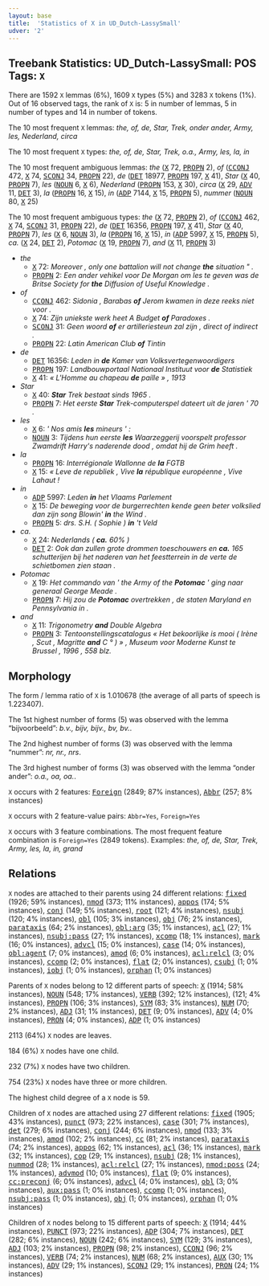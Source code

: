 ```yaml
---
layout: base
title:  'Statistics of X in UD_Dutch-LassySmall'
udver: '2'
---
```


## Treebank Statistics: UD_Dutch-LassySmall: POS Tags: `X`

There are 1592 `X` lemmas (6%), 1609 `X` types (5%) and 3283 `X` tokens (1%).
Out of 16 observed tags, the rank of `X` is: 5 in number of lemmas, 5 in number of types and 14 in number of tokens.

The 10 most frequent `X` lemmas: <em>the, of, de, Star, Trek, onder ander, Army, les, Nederland, circa</em>

The 10 most frequent `X` types:  <em>the, of, de, Star, Trek, o.a., Army, les, la, in</em>

The 10 most frequent ambiguous lemmas: <em>the</em> (<tt><a href="nl_lassysmall-pos-X.html">X</a></tt> 72, <tt><a href="nl_lassysmall-pos-PROPN.html">PROPN</a></tt> 2), <em>of</em> (<tt><a href="nl_lassysmall-pos-CCONJ.html">CCONJ</a></tt> 472, <tt><a href="nl_lassysmall-pos-X.html">X</a></tt> 74, <tt><a href="nl_lassysmall-pos-SCONJ.html">SCONJ</a></tt> 34, <tt><a href="nl_lassysmall-pos-PROPN.html">PROPN</a></tt> 22), <em>de</em> (<tt><a href="nl_lassysmall-pos-DET.html">DET</a></tt> 18977, <tt><a href="nl_lassysmall-pos-PROPN.html">PROPN</a></tt> 197, <tt><a href="nl_lassysmall-pos-X.html">X</a></tt> 41), <em>Star</em> (<tt><a href="nl_lassysmall-pos-X.html">X</a></tt> 40, <tt><a href="nl_lassysmall-pos-PROPN.html">PROPN</a></tt> 7), <em>les</em> (<tt><a href="nl_lassysmall-pos-NOUN.html">NOUN</a></tt> 6, <tt><a href="nl_lassysmall-pos-X.html">X</a></tt> 6), <em>Nederland</em> (<tt><a href="nl_lassysmall-pos-PROPN.html">PROPN</a></tt> 153, <tt><a href="nl_lassysmall-pos-X.html">X</a></tt> 30), <em>circa</em> (<tt><a href="nl_lassysmall-pos-X.html">X</a></tt> 29, <tt><a href="nl_lassysmall-pos-ADV.html">ADV</a></tt> 11, <tt><a href="nl_lassysmall-pos-DET.html">DET</a></tt> 3), <em>la</em> (<tt><a href="nl_lassysmall-pos-PROPN.html">PROPN</a></tt> 16, <tt><a href="nl_lassysmall-pos-X.html">X</a></tt> 15), <em>in</em> (<tt><a href="nl_lassysmall-pos-ADP.html">ADP</a></tt> 7144, <tt><a href="nl_lassysmall-pos-X.html">X</a></tt> 15, <tt><a href="nl_lassysmall-pos-PROPN.html">PROPN</a></tt> 5), <em>nummer</em> (<tt><a href="nl_lassysmall-pos-NOUN.html">NOUN</a></tt> 80, <tt><a href="nl_lassysmall-pos-X.html">X</a></tt> 25)

The 10 most frequent ambiguous types:  <em>the</em> (<tt><a href="nl_lassysmall-pos-X.html">X</a></tt> 72, <tt><a href="nl_lassysmall-pos-PROPN.html">PROPN</a></tt> 2), <em>of</em> (<tt><a href="nl_lassysmall-pos-CCONJ.html">CCONJ</a></tt> 462, <tt><a href="nl_lassysmall-pos-X.html">X</a></tt> 74, <tt><a href="nl_lassysmall-pos-SCONJ.html">SCONJ</a></tt> 31, <tt><a href="nl_lassysmall-pos-PROPN.html">PROPN</a></tt> 22), <em>de</em> (<tt><a href="nl_lassysmall-pos-DET.html">DET</a></tt> 16356, <tt><a href="nl_lassysmall-pos-PROPN.html">PROPN</a></tt> 197, <tt><a href="nl_lassysmall-pos-X.html">X</a></tt> 41), <em>Star</em> (<tt><a href="nl_lassysmall-pos-X.html">X</a></tt> 40, <tt><a href="nl_lassysmall-pos-PROPN.html">PROPN</a></tt> 7), <em>les</em> (<tt><a href="nl_lassysmall-pos-X.html">X</a></tt> 6, <tt><a href="nl_lassysmall-pos-NOUN.html">NOUN</a></tt> 3), <em>la</em> (<tt><a href="nl_lassysmall-pos-PROPN.html">PROPN</a></tt> 16, <tt><a href="nl_lassysmall-pos-X.html">X</a></tt> 15), <em>in</em> (<tt><a href="nl_lassysmall-pos-ADP.html">ADP</a></tt> 5997, <tt><a href="nl_lassysmall-pos-X.html">X</a></tt> 15, <tt><a href="nl_lassysmall-pos-PROPN.html">PROPN</a></tt> 5), <em>ca.</em> (<tt><a href="nl_lassysmall-pos-X.html">X</a></tt> 24, <tt><a href="nl_lassysmall-pos-DET.html">DET</a></tt> 2), <em>Potomac</em> (<tt><a href="nl_lassysmall-pos-X.html">X</a></tt> 19, <tt><a href="nl_lassysmall-pos-PROPN.html">PROPN</a></tt> 7), <em>and</em> (<tt><a href="nl_lassysmall-pos-X.html">X</a></tt> 11, <tt><a href="nl_lassysmall-pos-PROPN.html">PROPN</a></tt> 3)


* <em>the</em>
  * <tt><a href="nl_lassysmall-pos-X.html">X</a></tt> 72: <em>Moreover , only one battalion will not change <b>the</b> situation " .</em>
  * <tt><a href="nl_lassysmall-pos-PROPN.html">PROPN</a></tt> 2: <em>Een ander vehikel voor De Morgan om les te geven was de Britse Society for <b>the</b> Diffusion of Useful Knowledge .</em>
* <em>of</em>
  * <tt><a href="nl_lassysmall-pos-CCONJ.html">CCONJ</a></tt> 462: <em>Sidonia , Barabas <b>of</b> Jerom kwamen in deze reeks niet voor .</em>
  * <tt><a href="nl_lassysmall-pos-X.html">X</a></tt> 74: <em>Zijn uniekste werk heet A Budget <b>of</b> Paradoxes .</em>
  * <tt><a href="nl_lassysmall-pos-SCONJ.html">SCONJ</a></tt> 31: <em>Geen woord <b>of</b> er artilleriesteun zal zijn , direct of indirect .</em>
  * <tt><a href="nl_lassysmall-pos-PROPN.html">PROPN</a></tt> 22: <em>Latin American Club <b>of</b> Tintin</em>
* <em>de</em>
  * <tt><a href="nl_lassysmall-pos-DET.html">DET</a></tt> 16356: <em>Leden in <b>de</b> Kamer van Volksvertegenwoordigers</em>
  * <tt><a href="nl_lassysmall-pos-PROPN.html">PROPN</a></tt> 197: <em>Landbouwportaal Nationaal Instituut voor <b>de</b> Statistiek</em>
  * <tt><a href="nl_lassysmall-pos-X.html">X</a></tt> 41: <em>« L'Homme au chapeau <b>de</b> paille » , 1913</em>
* <em>Star</em>
  * <tt><a href="nl_lassysmall-pos-X.html">X</a></tt> 40: <em><b>Star</b> Trek bestaat sinds 1965 .</em>
  * <tt><a href="nl_lassysmall-pos-PROPN.html">PROPN</a></tt> 7: <em>Het eerste <b>Star</b> Trek-computerspel dateert uit de jaren ' 70 .</em>
* <em>les</em>
  * <tt><a href="nl_lassysmall-pos-X.html">X</a></tt> 6: <em>' Nos amis <b>les</b> mineurs ' :</em>
  * <tt><a href="nl_lassysmall-pos-NOUN.html">NOUN</a></tt> 3: <em>Tijdens hun eerste <b>les</b> Waarzeggerij voorspelt professor Zwamdrift Harry's naderende dood , omdat hij de Grim heeft .</em>
* <em>la</em>
  * <tt><a href="nl_lassysmall-pos-PROPN.html">PROPN</a></tt> 16: <em>Interrégionale Wallonne de <b>la</b> FGTB</em>
  * <tt><a href="nl_lassysmall-pos-X.html">X</a></tt> 15: <em>« Leve de republiek , Vive <b>la</b> république européenne , Vive Lahaut !</em>
* <em>in</em>
  * <tt><a href="nl_lassysmall-pos-ADP.html">ADP</a></tt> 5997: <em>Leden <b>in</b> het Vlaams Parlement</em>
  * <tt><a href="nl_lassysmall-pos-X.html">X</a></tt> 15: <em>De beweging voor de burgerrechten kende geen beter volkslied dan zijn song Blowin' <b>in</b> the Wind .</em>
  * <tt><a href="nl_lassysmall-pos-PROPN.html">PROPN</a></tt> 5: <em>drs. S.H. ( Sophie ) <b>in</b> 't Veld</em>
* <em>ca.</em>
  * <tt><a href="nl_lassysmall-pos-X.html">X</a></tt> 24: <em>Nederlands ( <b>ca.</b> 60% )</em>
  * <tt><a href="nl_lassysmall-pos-DET.html">DET</a></tt> 2: <em>Ook dan zullen grote drommen toeschouwers en <b>ca.</b> 165 schutterijen bij het naderen van het feestterrein in de verte de schietbomen zien staan .</em>
* <em>Potomac</em>
  * <tt><a href="nl_lassysmall-pos-X.html">X</a></tt> 19: <em>Het commando van ' the Army of the <b>Potomac</b> ' ging naar generaal George Meade .</em>
  * <tt><a href="nl_lassysmall-pos-PROPN.html">PROPN</a></tt> 7: <em>Hij zou de <b>Potomac</b> overtrekken , de staten Maryland en Pennsylvania in .</em>
* <em>and</em>
  * <tt><a href="nl_lassysmall-pos-X.html">X</a></tt> 11: <em>Trigonometry <b>and</b> Double Algebra</em>
  * <tt><a href="nl_lassysmall-pos-PROPN.html">PROPN</a></tt> 3: <em>Tentoonstellingscatalogus « Het bekoorlijke is mooi ( Irène , Scut , Magritte <b>and</b> C ° ) » , Museum voor Moderne Kunst te Brussel , 1996 , 558 blz.</em>

## Morphology

The form / lemma ratio of `X` is 1.010678 (the average of all parts of speech is 1.223407).

The 1st highest number of forms (5) was observed with the lemma “bijvoorbeeld”: <em>b.v., bijv, bijv., bv, bv.</em>.

The 2nd highest number of forms (3) was observed with the lemma “nummer”: <em>nr, nr., nrs</em>.

The 3rd highest number of forms (3) was observed with the lemma “onder ander”: <em>o.a., oa, oa.</em>.

`X` occurs with 2 features: <tt><a href="nl_lassysmall-feat-Foreign.html">Foreign</a></tt> (2849; 87% instances), <tt><a href="nl_lassysmall-feat-Abbr.html">Abbr</a></tt> (257; 8% instances)

`X` occurs with 2 feature-value pairs: `Abbr=Yes`, `Foreign=Yes`

`X` occurs with 3 feature combinations.
The most frequent feature combination is `Foreign=Yes` (2849 tokens).
Examples: <em>the, of, de, Star, Trek, Army, les, la, in, grand</em>


## Relations

`X` nodes are attached to their parents using 24 different relations: <tt><a href="nl_lassysmall-dep-fixed.html">fixed</a></tt> (1926; 59% instances), <tt><a href="nl_lassysmall-dep-nmod.html">nmod</a></tt> (373; 11% instances), <tt><a href="nl_lassysmall-dep-appos.html">appos</a></tt> (174; 5% instances), <tt><a href="nl_lassysmall-dep-conj.html">conj</a></tt> (149; 5% instances), <tt><a href="nl_lassysmall-dep-root.html">root</a></tt> (121; 4% instances), <tt><a href="nl_lassysmall-dep-nsubj.html">nsubj</a></tt> (120; 4% instances), <tt><a href="nl_lassysmall-dep-obl.html">obl</a></tt> (105; 3% instances), <tt><a href="nl_lassysmall-dep-obj.html">obj</a></tt> (76; 2% instances), <tt><a href="nl_lassysmall-dep-parataxis.html">parataxis</a></tt> (64; 2% instances), <tt><a href="nl_lassysmall-dep-obl-arg.html">obl:arg</a></tt> (35; 1% instances), <tt><a href="nl_lassysmall-dep-acl.html">acl</a></tt> (27; 1% instances), <tt><a href="nl_lassysmall-dep-nsubj-pass.html">nsubj:pass</a></tt> (27; 1% instances), <tt><a href="nl_lassysmall-dep-xcomp.html">xcomp</a></tt> (18; 1% instances), <tt><a href="nl_lassysmall-dep-mark.html">mark</a></tt> (16; 0% instances), <tt><a href="nl_lassysmall-dep-advcl.html">advcl</a></tt> (15; 0% instances), <tt><a href="nl_lassysmall-dep-case.html">case</a></tt> (14; 0% instances), <tt><a href="nl_lassysmall-dep-obl-agent.html">obl:agent</a></tt> (7; 0% instances), <tt><a href="nl_lassysmall-dep-amod.html">amod</a></tt> (6; 0% instances), <tt><a href="nl_lassysmall-dep-acl-relcl.html">acl:relcl</a></tt> (3; 0% instances), <tt><a href="nl_lassysmall-dep-ccomp.html">ccomp</a></tt> (2; 0% instances), <tt><a href="nl_lassysmall-dep-flat.html">flat</a></tt> (2; 0% instances), <tt><a href="nl_lassysmall-dep-csubj.html">csubj</a></tt> (1; 0% instances), <tt><a href="nl_lassysmall-dep-iobj.html">iobj</a></tt> (1; 0% instances), <tt><a href="nl_lassysmall-dep-orphan.html">orphan</a></tt> (1; 0% instances)

Parents of `X` nodes belong to 12 different parts of speech: <tt><a href="nl_lassysmall-pos-X.html">X</a></tt> (1914; 58% instances), <tt><a href="nl_lassysmall-pos-NOUN.html">NOUN</a></tt> (548; 17% instances), <tt><a href="nl_lassysmall-pos-VERB.html">VERB</a></tt> (392; 12% instances),  (121; 4% instances), <tt><a href="nl_lassysmall-pos-PROPN.html">PROPN</a></tt> (106; 3% instances), <tt><a href="nl_lassysmall-pos-SYM.html">SYM</a></tt> (83; 3% instances), <tt><a href="nl_lassysmall-pos-NUM.html">NUM</a></tt> (70; 2% instances), <tt><a href="nl_lassysmall-pos-ADJ.html">ADJ</a></tt> (31; 1% instances), <tt><a href="nl_lassysmall-pos-DET.html">DET</a></tt> (9; 0% instances), <tt><a href="nl_lassysmall-pos-ADV.html">ADV</a></tt> (4; 0% instances), <tt><a href="nl_lassysmall-pos-PRON.html">PRON</a></tt> (4; 0% instances), <tt><a href="nl_lassysmall-pos-ADP.html">ADP</a></tt> (1; 0% instances)

2113 (64%) `X` nodes are leaves.

184 (6%) `X` nodes have one child.

232 (7%) `X` nodes have two children.

754 (23%) `X` nodes have three or more children.

The highest child degree of a `X` node is 59.

Children of `X` nodes are attached using 27 different relations: <tt><a href="nl_lassysmall-dep-fixed.html">fixed</a></tt> (1905; 43% instances), <tt><a href="nl_lassysmall-dep-punct.html">punct</a></tt> (973; 22% instances), <tt><a href="nl_lassysmall-dep-case.html">case</a></tt> (301; 7% instances), <tt><a href="nl_lassysmall-dep-det.html">det</a></tt> (279; 6% instances), <tt><a href="nl_lassysmall-dep-conj.html">conj</a></tt> (244; 6% instances), <tt><a href="nl_lassysmall-dep-nmod.html">nmod</a></tt> (133; 3% instances), <tt><a href="nl_lassysmall-dep-amod.html">amod</a></tt> (102; 2% instances), <tt><a href="nl_lassysmall-dep-cc.html">cc</a></tt> (81; 2% instances), <tt><a href="nl_lassysmall-dep-parataxis.html">parataxis</a></tt> (74; 2% instances), <tt><a href="nl_lassysmall-dep-appos.html">appos</a></tt> (62; 1% instances), <tt><a href="nl_lassysmall-dep-acl.html">acl</a></tt> (36; 1% instances), <tt><a href="nl_lassysmall-dep-mark.html">mark</a></tt> (32; 1% instances), <tt><a href="nl_lassysmall-dep-cop.html">cop</a></tt> (29; 1% instances), <tt><a href="nl_lassysmall-dep-nsubj.html">nsubj</a></tt> (28; 1% instances), <tt><a href="nl_lassysmall-dep-nummod.html">nummod</a></tt> (28; 1% instances), <tt><a href="nl_lassysmall-dep-acl-relcl.html">acl:relcl</a></tt> (27; 1% instances), <tt><a href="nl_lassysmall-dep-nmod-poss.html">nmod:poss</a></tt> (24; 1% instances), <tt><a href="nl_lassysmall-dep-advmod.html">advmod</a></tt> (10; 0% instances), <tt><a href="nl_lassysmall-dep-flat.html">flat</a></tt> (9; 0% instances), <tt><a href="nl_lassysmall-dep-cc-preconj.html">cc:preconj</a></tt> (6; 0% instances), <tt><a href="nl_lassysmall-dep-advcl.html">advcl</a></tt> (4; 0% instances), <tt><a href="nl_lassysmall-dep-obl.html">obl</a></tt> (3; 0% instances), <tt><a href="nl_lassysmall-dep-aux-pass.html">aux:pass</a></tt> (1; 0% instances), <tt><a href="nl_lassysmall-dep-ccomp.html">ccomp</a></tt> (1; 0% instances), <tt><a href="nl_lassysmall-dep-nsubj-pass.html">nsubj:pass</a></tt> (1; 0% instances), <tt><a href="nl_lassysmall-dep-obj.html">obj</a></tt> (1; 0% instances), <tt><a href="nl_lassysmall-dep-orphan.html">orphan</a></tt> (1; 0% instances)

Children of `X` nodes belong to 15 different parts of speech: <tt><a href="nl_lassysmall-pos-X.html">X</a></tt> (1914; 44% instances), <tt><a href="nl_lassysmall-pos-PUNCT.html">PUNCT</a></tt> (973; 22% instances), <tt><a href="nl_lassysmall-pos-ADP.html">ADP</a></tt> (304; 7% instances), <tt><a href="nl_lassysmall-pos-DET.html">DET</a></tt> (282; 6% instances), <tt><a href="nl_lassysmall-pos-NOUN.html">NOUN</a></tt> (242; 6% instances), <tt><a href="nl_lassysmall-pos-SYM.html">SYM</a></tt> (129; 3% instances), <tt><a href="nl_lassysmall-pos-ADJ.html">ADJ</a></tt> (103; 2% instances), <tt><a href="nl_lassysmall-pos-PROPN.html">PROPN</a></tt> (98; 2% instances), <tt><a href="nl_lassysmall-pos-CCONJ.html">CCONJ</a></tt> (96; 2% instances), <tt><a href="nl_lassysmall-pos-VERB.html">VERB</a></tt> (74; 2% instances), <tt><a href="nl_lassysmall-pos-NUM.html">NUM</a></tt> (68; 2% instances), <tt><a href="nl_lassysmall-pos-AUX.html">AUX</a></tt> (30; 1% instances), <tt><a href="nl_lassysmall-pos-ADV.html">ADV</a></tt> (29; 1% instances), <tt><a href="nl_lassysmall-pos-SCONJ.html">SCONJ</a></tt> (29; 1% instances), <tt><a href="nl_lassysmall-pos-PRON.html">PRON</a></tt> (24; 1% instances)

